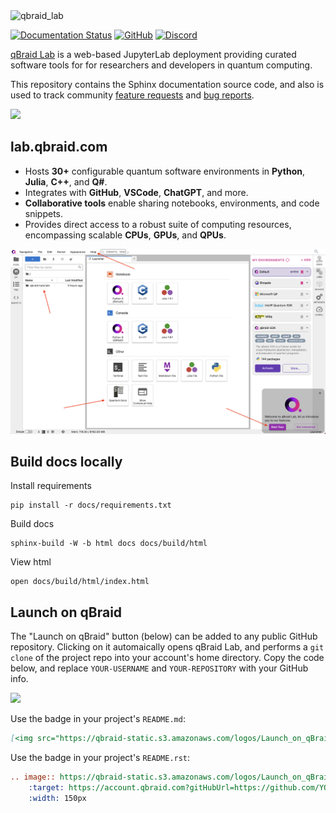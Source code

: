 <img width="full" alt="qbraid_lab" src="https://github.com/qBraid/qBraid-Lab/assets/46977852/aaad15e1-9b65-4046-bda5-cc98c34ea922">

[![Documentation Status](https://readthedocs.com/projects/qbraid-qbraid-lab/badge/?version=latest&token=68a6d1a5bc7dd2aa7d0c303cad1566bb9c6e9ef559ed967b47ed7f8ede241296)](https://docs.qbraid.com/projects/lab/en/latest/?badge=latest)
[![GitHub](https://img.shields.io/badge/issue_tracking-github-blue?logo=github)](https://github.com/qBraid/qBraid-Lab/issues)
[![Discord](https://img.shields.io/discord/771898982564626445.svg?color=pink)](https://discord.gg/TPBU2sa8Et)

[qBraid Lab](https://lab.qbraid.com) is a web-based JupyterLab deployment providing curated software tools for
for researchers and developers in quantum computing.

This repository contains the Sphinx documentation source code, and also is used to track community [feature requests](https://github.com/qBraid/qBraid-Lab/issues/new?assignees=&labels=type%3A+feature+request&projects=&template=feature_request.yml) and [bug reports](https://github.com/qBraid/qBraid-Lab/issues/new?assignees=&labels=type%3A+bug&projects=&template=bug_report.yml).

[<img src="https://qbraid-static.s3.amazonaws.com/logos/Launch_on_qBraid_white.png" width="150">](https://account.qbraid.com?gitHubUrl=https://github.com/qBraid/qBraid.git)

## lab.qbraid.com

- Hosts **30+** configurable quantum software environments in **Python**, **Julia**, **C++**, and **Q#**.
- Integrates with **GitHub**, **VSCode**, **ChatGPT**, and more.
- **Collaborative tools** enable sharing notebooks, environments, and code snippets.
- Provides direct access to a robust suite of computing resources, encompassing scalable **CPUs**, **GPUs**, and **QPUs**.

![launcher](docs/_static/getting_started/launcher.png)

## Build docs locally

Install requirements

```shell
pip install -r docs/requirements.txt
```

Build docs

```shell
sphinx-build -W -b html docs docs/build/html
```

View html

```shell
open docs/build/html/index.html
```

## Launch on qBraid

The "Launch on qBraid" button (below) can be added to any public GitHub
repository. Clicking on it automaically opens qBraid Lab, and performs a
`git clone` of the project repo into your account's home directory. Copy the
code below, and replace `YOUR-USERNAME` and `YOUR-REPOSITORY` with your GitHub
info.

[<img src="https://qbraid-static.s3.amazonaws.com/logos/Launch_on_qBraid_white.png" width="150">](https://account.qbraid.com?gitHubUrl=https://github.com/qBraid/qBraid.git)

Use the badge in your project's `README.md`:

```markdown
[<img src="https://qbraid-static.s3.amazonaws.com/logos/Launch_on_qBraid_white.png" width="150">](https://account.qbraid.com?gitHubUrl=https://github.com/YOUR-USERNAME/YOUR-REPOSITORY.git)
```

Use the badge in your project's `README.rst`:

```rst
.. image:: https://qbraid-static.s3.amazonaws.com/logos/Launch_on_qBraid_white.png
    :target: https://account.qbraid.com?gitHubUrl=https://github.com/YOUR-USERNAME/YOUR-REPOSITORY.git
    :width: 150px
```
